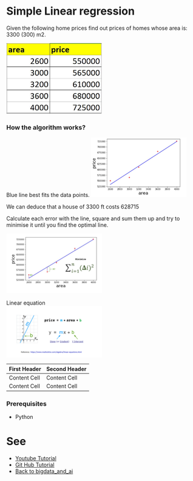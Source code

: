 # Simple Linear regression

Given the following home prices find out prices of homes whose area is: 3300 (300) m2.

<img src="./doc/homepricetable.JPG" width="50%" height="auto">  <br/>

### How the algorithm works?

Blue line best fits the data points.
<img src="./doc/scatterplot.JPG" width="50%" height="auto">  <br/>

We can deduce that a house of 3300 ft costs 628715

Calculate each error with the line, square and sum them up and try to minimise it until you find the optimal line.

<img src="./doc/different_lines.JPG" width="50%" height="auto">  <br/>

Linear equation  <br/>
<img src="./doc/linear_equation.png" width="50%" height="auto">  <br/>


| First Header  | Second Header |
| ------------- | ------------- |
| Content Cell  | Content Cell  |
| Content Cell  | Content Cell  |
  
### Prerequisites
- Python


# See
- [Youtube Tutorial](https://www.youtube.com/watch?v=8jazNUpO3lQ)
- [Git Hub Tutorial](https://github.com/codebasics/py/tree/master/ML)
- [Back to bigdata_and_ai](https://github.com/ermalaliraj/bigdata_and_ai)